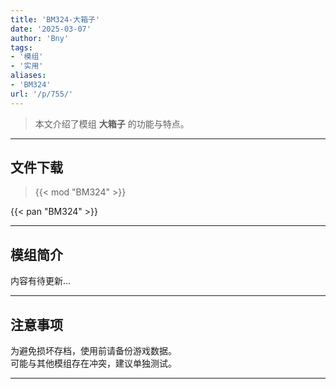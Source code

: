 ```yaml
---
title: 'BM324-大箱子'
date: '2025-03-07'
author: 'Bny'
tags:
- '模组'
- '实用'
aliases:
- 'BM324'
url: '/p/755/'
---
```


> 本文介绍了模组 **大箱子** 的功能与特点。

---

## 文件下载  

> {{< mod "BM324" >}}  

{{< pan "BM324" >}}  

---

## 模组简介

>  
内容有待更新...  

---

## 注意事项

>  
为避免损坏存档，使用前请备份游戏数据。  
可能与其他模组存在冲突，建议单独测试。  

---

